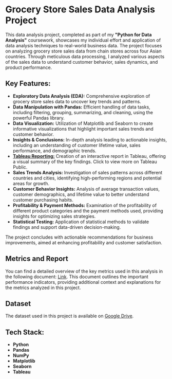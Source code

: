 # Grocery Store Sales Data Analysis Project

This data analysis project, completed as part of my **"Python for Data Analysis"** coursework, showcases my individual effort and application of data analysis techniques to real-world business data. The project focuses on analyzing grocery store sales data from chain stores across four Asian countries. Through meticulous data processing, I analyzed various aspects of the sales data to understand customer behavior, sales dynamics, and product performance.

## Key Features:

- **Exploratory Data Analysis (EDA):** Comprehensive exploration of grocery store sales data to uncover key trends and patterns.
- **Data Manipulation with Pandas:** Efficient handling of data tasks, including filtering, grouping, summarizing, and cleaning, using the powerful Pandas library.
- **Data Visualization:** Utilization of Matplotlib and Seaborn to create informative visualizations that highlight important sales trends and customer behavior.
- **Insights & Conclusions:** In-depth analysis leading to actionable insights, including an understanding of customer lifetime value, sales performance, and demographic trends.
- [**Tableau Reporting:**](https://public.tableau.com/app/profile/maryna.danets/viz/ProfitMargin_17212539303290/ProfitMargin) Creation of an interactive report in Tableau, offering a visual summary of the key findings. Click to view more on Tableau Public.
- **Sales Trends Analysis:** Investigation of sales patterns across different countries and cities, identifying high-performing regions and potential areas for growth.
- **Customer Behavior Insights:** Analysis of average transaction values, customer demographics, and lifetime value to better understand customer purchasing habits.
- **Profitability & Payment Methods:** Examination of the profitability of different product categories and the payment methods used, providing insights for optimizing sales strategies.
- **Statistical Testing:** Application of statistical methods to validate findings and support data-driven decision-making.

The project concludes with actionable recommendations for business improvements, aimed at enhancing profitability and customer satisfaction.

## Metrics and Report

You can find a detailed overview of the key metrics used in this analysis in the following document: [Link](https://docs.google.com/document/d/1mhuNltPZb8mX3o5qjSwfeZtX0ghg9bHTeLcq3zUDQxg/edit?usp=sharing). This document outlines the important performance indicators, providing additional context and explanations for the metrics analyzed in this project.

## Dataset

The dataset used in this project is available on [Google Drive](https://docs.google.com/spreadsheets/d/1joHSbl4EcTeb_TVdLEHikyT-i1gCUBhc/edit?usp=sharing&ouid=104142303118575021731&rtpof=true&sd=true).

## Tech Stack:

- **Python**
- **Pandas**
- **NumPy**
- **Matplotlib**
- **Seaborn**
- **Tableau**
